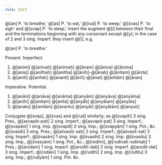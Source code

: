 ```yaml
---
rule: §423
---
```


@[an] P. 'to breathe,' @[aś] P. 'to eat,' @[rud] P. 'to weep,' @[śvas] P. 'to sigh' and @[svap] P. 'to sleep,' insert the augment @[i] between their final and the terminations beginning with any consonant except @[y]; in the case of 2 and 3 sing. Imperf. they insert @[ī]; e.g.

@[an] P. 'to breathe.'

Present. Imperfect.

1. @[animi] @[anivaḥ] @[animaḥ] @[ānam] @[āniva] @[ānima]
2. @[aniṣi] @[anithaḥ] @[anitha] @[ānīḥ]-@[ānaḥ] @[ānitam] @[ānita]
3. @[aniti] @[anitaḥ] @[ananti] @[ānīt]-@[ānat] @[ānitām] @[ānan]

Imperative. Potential.

1. @[anāni] @[anāva] @[anāma] @[anyām] @[anyāva] @[anyāma]
2. @[anihi] @[anitam] @[anita] @[anyāḥ] @[anyātam] @[anyāta]
3. @[anatu] @[anitām] @[anantu] @[anyāt] @[anyātām] @[anyuḥ]

Conjugate @[svap], @[śvas] and @[rud] similarly; as @[svapiti] 3 sing. Pres., @[asvapiḥ-paḥ] 2 sing. Imperf.; @[asvapit-pat] 3 sing. Imperf.; @[svapāni] 1 sing. Imp. @[svapiti] 2 sing. Imp.; @[svapyām] 1 sing. Pot.; &c. @[śvasiti] 3 sing. Pres.; @[aśvasiḥ-saḥ] 2 sing. Imperf.; @[aśvasit-sat] 3 sing. Imperf.; @[śvasāni] 1 sing. Imp. @[śvasihi] 2 sing. Imp. @[śvasitu] 3 sing. Imp., @[śvasyām] 1 sing. Pot., &c.; @[rodimi], @[rudivaḥ rudimaḥ] 1 Pres.; @[arodam] 1 sing. Imperf. @[arodiḥ-daḥ] 2 sing. Imperf. @[arodit-dat] 3 sing. Imperf.; @[rodāni] 1 sing. Imp. @[rudihi] 2 sing. Imp. @[roditu] 3 sing. Imp.; @[rudyām] 1 sing. Pot. &c.